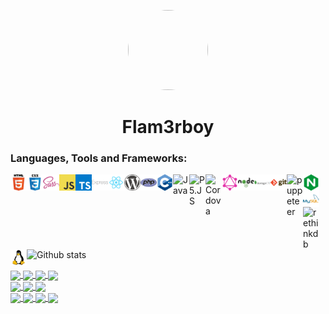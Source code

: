 <p align="center">
    <img style="border-radius: 100px" width="128" height="128" src="https://cdn.discordapp.com/avatars/311129357362135041/401edcbaa39365697dc0a01cb1d0b485.png?size=2048">
</p>
<h1 align="center">Flam3rboy</h1>

### Languages, Tools and Frameworks:

<p>
<img align="left" alt="HTML5" width="26px" src="https://raw.githubusercontent.com/github/explore/80688e429a7d4ef2fca1e82350fe8e3517d3494d/topics/html/html.png" />
<img align="left" alt="CSS3" width="26px" src="https://raw.githubusercontent.com/github/explore/80688e429a7d4ef2fca1e82350fe8e3517d3494d/topics/css/css.png" />
<img align="left" alt="Sass" width="26px" src="https://raw.githubusercontent.com/github/explore/80688e429a7d4ef2fca1e82350fe8e3517d3494d/topics/sass/sass.png" />
<img align="left" alt="JavaScript" width="26px" src="https://raw.githubusercontent.com/github/explore/80688e429a7d4ef2fca1e82350fe8e3517d3494d/topics/javascript/javascript.png" />
<img align="left" alt="TypeScript" width="26px" src="https://github.com/github/explore/blob/master/topics/typescript/typescript.png?raw=true" />
<img align="left" alt="Express.js" width="26px" src="https://github.com/github/explore/blob/master/topics/express/express.png?raw=true" />
<img align="left" alt="React" width="26px" src="https://raw.githubusercontent.com/github/explore/80688e429a7d4ef2fca1e82350fe8e3517d3494d/topics/react/react.png" />
<img align="left" alt="Wordpress" width="26px" src="https://github.com/github/explore/blob/master/topics/wordpress/wordpress.png?raw=true" />
<img align="left" alt="PHP" width="26px" src="https://github.com/github/explore/blob/master/topics/php/php.png?raw=true" />
<img align="left" alt="C++" width="26px" src="https://github.com/github/explore/blob/master/topics/cpp/cpp.png?raw=true" />
<img align="left" alt="Java" width="26px" src="https://icon-library.com/images/java-icon-images/java-icon-images-6.jpg" />
<img align="left" alt="P5.JS" width="26px" src="https://miro.medium.com/max/790/0*VBze2-2kX06fDv8A." />
<img align="left" alt="Cordova" width="26px" src="https://cordova.apache.org/static/img/cordova_bot.png" />

<img align="left" alt="GraphQL" width="26px" src="https://raw.githubusercontent.com/github/explore/80688e429a7d4ef2fca1e82350fe8e3517d3494d/topics/graphql/graphql.png" />
<img align="left" alt="Node.js" width="26px" src="https://raw.githubusercontent.com/devicons/devicon/master/icons/nodejs/nodejs-original-wordmark.svg" />
<img align="left" alt="MongoDB" width="26px" src="https://raw.githubusercontent.com/github/explore/80688e429a7d4ef2fca1e82350fe8e3517d3494d/topics/mongodb/mongodb.png" />
<img align="left" alt="Git" width="26px" src="https://raw.githubusercontent.com/github/explore/80688e429a7d4ef2fca1e82350fe8e3517d3494d/topics/git/git.png" />
</p>

<p>
<img align="left" alt="puppeteer" width="26px" src="https://www.vectorlogo.zone/logos/pptrdev/pptrdev-official.svg"  />
<img align="left" alt="nginx" width="26px" src="https://raw.githubusercontent.com/devicons/devicon/master/icons/nginx/nginx-original.svg"  />
<img align="left" alt="mysql" width="26px" src="https://raw.githubusercontent.com/devicons/devicon/master/icons/mysql/mysql-original-wordmark.svg"  />
<img align="left" alt="rethinkdb" width="26px" src="https://landscape.cncf.io/logos/rethink-db.svg"  />
<img align="left" alt="Linux" width="26px" src="https://github.com/github/explore/blob/master/topics/linux/linux.png?raw=true" />
</p>

<br />
<br />
<br />
<br />

![Github stats](https://github-readme-stats.vercel.app/api?username=flam3rboy&count_private=true&show_icons=true&include_all_commits=true)


<a href="https://github.com/Flam3rboy/discord-bot-client">
  <img align="center" src="https://github-readme-stats.vercel.app/api/pin/?username=flam3rboy&repo=discord-bot-client" />
</a>
<a href="https://github.com/Flam3rboy/missing-native-JS-functions">
  <img align="center" src="https://github-readme-stats.vercel.app/api/pin/?username=flam3rboy&repo=missing-native-JS-functions" />
</a>
<a href="https://github.com/Flam3rboy/puppeteer-stream">
  <img align="center" src="https://github-readme-stats.vercel.app/api/pin/?username=flam3rboy&repo=puppeteer-stream" />
</a>
<a href="https://github.com/Flam3rboy/spotify-playback-sdk-node">
  <img align="center" src="https://github-readme-stats.vercel.app/api/pin/?username=flam3rboy&repo=spotify-playback-sdk-node" />
</a>
<!--
<a href="https://github.com/Flam3rboy/carcassonne">
  <img align="center" src="https://github-readme-stats.vercel.app/api/pin/?username=flam3rboy&repo=carcassonne" />
</a>
-->

<br />
<a href="https://github.com/Trenite/lambert-db">
  <img align="center" src="https://github-readme-stats.vercel.app/api/pin/?username=Trenite&repo=lambert-db" />
</a>
<a href="https://github.com/Trenite/lambert-server">
  <img align="center" src="https://github-readme-stats.vercel.app/api/pin/?username=Trenite&repo=lambert-server" />
</a>
<a href="https://github.com/Trenite/lambert-discord">
  <img align="center" src="https://github-readme-stats.vercel.app/api/pin/?username=Trenite&repo=lambert-discord" />
</a>
<br />

<a href="https://github.com/Fosscord/fosscord">
  <img align="center" src="https://github-readme-stats.vercel.app/api/pin/?username=Fosscord&repo=fosscord" />
</a>
<a href="https://github.com/fosscord/fosscord-api">
  <img align="center" src="https://github-readme-stats.vercel.app/api/pin/?username=Fosscord&repo=fosscord-api" />
</a>
<a href="https://github.com/fosscord/fosscord-gateway">
  <img align="center" src="https://github-readme-stats.vercel.app/api/pin/?username=Fosscord&repo=fosscord-gateway" />
</a>
<a href="https://github.com/fosscord/fosscord-client">
  <img align="center" src="https://github-readme-stats.vercel.app/api/pin/?username=Fosscord&repo=fosscord-client" />
</a>

